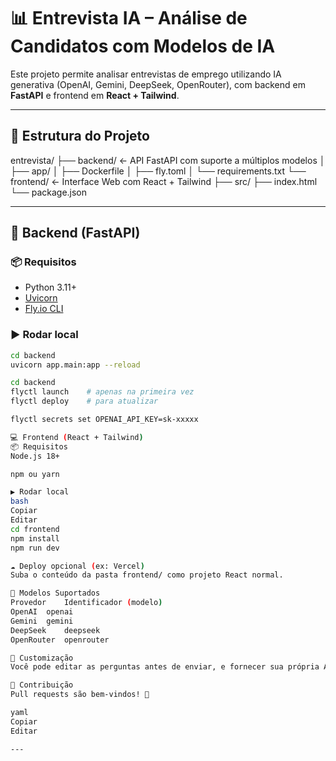 # 📊 Entrevista IA – Análise de Candidatos com Modelos de IA

Este projeto permite analisar entrevistas de emprego utilizando IA generativa (OpenAI, Gemini, DeepSeek, OpenRouter), com backend em **FastAPI** e frontend em **React + Tailwind**.

---

## 📁 Estrutura do Projeto

entrevista/
├── backend/ ← API FastAPI com suporte a múltiplos modelos
│ ├── app/
│ ├── Dockerfile
│ ├── fly.toml
│ └── requirements.txt
└── frontend/ ← Interface Web com React + Tailwind
├── src/
├── index.html
└── package.json


---

## 🚀 Backend (FastAPI)

### 📦 Requisitos
- Python 3.11+
- [Uvicorn](https://www.uvicorn.org/)
- [Fly.io CLI](https://fly.io/docs/hands-on/install-flyctl/)

### ▶ Rodar local

```bash
cd backend
uvicorn app.main:app --reload

cd backend
flyctl launch    # apenas na primeira vez
flyctl deploy    # para atualizar

flyctl secrets set OPENAI_API_KEY=sk-xxxxx

💻 Frontend (React + Tailwind)
📦 Requisitos
Node.js 18+

npm ou yarn

▶ Rodar local
bash
Copiar
Editar
cd frontend
npm install
npm run dev

☁️ Deploy opcional (ex: Vercel)
Suba o conteúdo da pasta frontend/ como projeto React normal.

🔐 Modelos Suportados
Provedor	Identificador (modelo)
OpenAI	openai
Gemini	gemini
DeepSeek	deepseek
OpenRouter	openrouter

📝 Customização
Você pode editar as perguntas antes de enviar, e fornecer sua própria API Key diretamente pela interface.

🤝 Contribuição
Pull requests são bem-vindos! 🌟

yaml
Copiar
Editar

---

